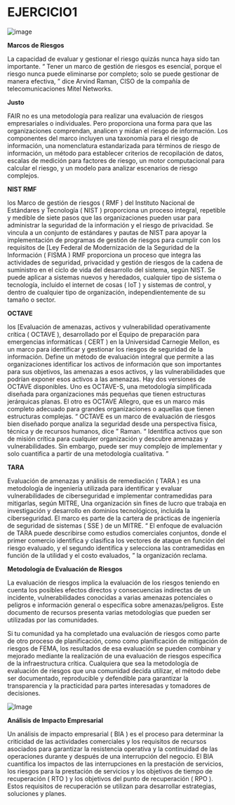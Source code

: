 # EJERCICIO1
![image](https://user-images.githubusercontent.com/126510734/221890833-50e24042-d3ac-4748-adc0-8efb84831726.png)

**Marcos de Riesgos**

La capacidad de evaluar y gestionar el riesgo quizás nunca haya sido tan importante. “ Tener un marco de gestión de riesgos es esencial, porque el riesgo nunca puede eliminarse por completo; solo se puede gestionar de manera efectiva, ” dice Arvind Raman, CISO de la compañía de telecomunicaciones Mitel Networks.

**Justo**

FAIR no es una metodología para realizar una evaluación de riesgos empresariales o individuales. Pero proporciona una forma para que las organizaciones comprendan, analicen y midan el riesgo de información. Los componentes del marco incluyen una taxonomía para el riesgo de información, una nomenclatura estandarizada para términos de riesgo de información, un método para establecer criterios de recopilación de datos, escalas de medición para factores de riesgo, un motor computacional para calcular el riesgo, y un modelo para analizar escenarios de riesgo complejos.

**NIST RMF**

los Marco de gestión de riesgos ( RMF ) del Instituto Nacional de Estándares y Tecnología ( NIST ) proporciona un proceso integral, repetible y medible de siete pasos que las organizaciones pueden usar para administrar la seguridad de la información y el riesgo de privacidad. Se vincula a un conjunto de estándares y pautas de NIST para apoyar la implementación de programas de gestión de riesgos para cumplir con los requisitos de [Ley Federal de Modernización de la Seguridad de la Información ( FISMA )
RMF proporciona un proceso que integra las actividades de seguridad, privacidad y gestión de riesgos de la cadena de suministro en el ciclo de vida del desarrollo del sistema, según NIST. Se puede aplicar a sistemas nuevos y heredados, cualquier tipo de sistema o tecnología, incluido el internet de cosas ( IoT ) y sistemas de control, y dentro de cualquier tipo de organización, independientemente de su tamaño o sector.

**OCTAVE**

los [Evaluación de amenazas, activos y vulnerabilidad operativamente crítica ( OCTAVE ), desarrollado por el Equipo de preparación para emergencias informáticas ( CERT ) en la Universidad Carnegie Mellon, es un marco para identificar y gestionar los riesgos de seguridad de la información. Define un método de evaluación integral que permite a las organizaciones identificar los activos de información que son importantes para sus objetivos, las amenazas a esos activos, y las vulnerabilidades que podrían exponer esos activos a las amenazas.
Hay dos versiones de OCTAVE disponibles. Uno es OCTAVE-S, una metodología simplificada diseñada para organizaciones más pequeñas que tienen estructuras jerárquicas planas. El otro es OCTAVE Allegro, que es un marco más completo adecuado para grandes organizaciones o aquellas que tienen estructuras complejas.
“ OCTAVE es un marco de evaluación de riesgos bien diseñado porque analiza la seguridad desde una perspectiva física, técnica y de recursos humanos, dice ” Raman. “ Identifica activos que son de misión crítica para cualquier organización y descubre amenazas y vulnerabilidades. Sin embargo, puede ser muy complejo de implementar y solo cuantifica a partir de una metodología cualitativa. ”

**TARA**

Evaluación de amenazas y análisis de remediación ( TARA ) es una metodología de ingeniería utilizada para identificar y evaluar vulnerabilidades de ciberseguridad e implementar contramedidas para mitigarlas, según MITRE, Una organización sin fines de lucro que trabaja en investigación y desarrollo en dominios tecnológicos, incluida la ciberseguridad.
El marco es parte de la cartera de prácticas de ingeniería de seguridad de sistemas ( SSE ) de un MITRE. “ El enfoque de evaluación de TARA puede describirse como estudios comerciales conjuntos, donde el primer comercio identifica y clasifica los vectores de ataque en función del riesgo evaluado, y el segundo identifica y selecciona las contramedidas en función de la utilidad y el costo evaluados, ” la organización reclama.

**Metodología de Evaluación de Riesgos**


La evaluación de riesgos implica la evaluación de los riesgos teniendo en cuenta los posibles efectos directos
y consecuencias indirectas de un incidente, vulnerabilidades conocidas a varias amenazas potenciales o
peligros e información general o específica sobre amenazas/peligros.
Este documento de recursos presenta varias metodologías que pueden ser utilizadas por las comunidades.

Si tu comunidad ya ha completado una evaluación de riesgos como parte de otro proceso de planificación, como
como planificación de mitigación de riesgos de FEMA, los resultados de esa evaluación se pueden combinar y
mejorado mediante la realización de una evaluación de riesgos específica de la infraestructura crítica.
Cualquiera que sea la metodología de evaluación de riesgos que una comunidad decida utilizar, el método debe ser
documentado, reproducible y defendible para garantizar la transparencia y la practicidad para
partes interesadas y tomadores de decisiones.

![Image](https://user-images.githubusercontent.com/126510734/221722879-fcbb610a-5292-4f25-a68c-f712d71a0da2.png)

**Análisis de Impacto Empresarial**

Un análisis de impacto empresarial ( BIA ) es el proceso para determinar la criticidad de las actividades comerciales y los requisitos de recursos asociados para garantizar la resistencia operativa y la continuidad de las operaciones durante y después de una interrupción del negocio. El BIA cuantifica los impactos de las interrupciones en la prestación de servicios, los riesgos para la prestación de servicios y los objetivos de tiempo de recuperación ( RTO ) y los objetivos del punto de recuperación ( RPO ). Estos requisitos de recuperación se utilizan para desarrollar estrategias, soluciones y planes.

